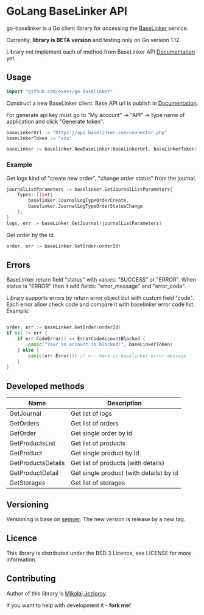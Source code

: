 # GoLang BaseLinker API

go-baselinker is a Go client library for accessing the [BaseLinker](https://baselinker.com/) service.

Currently, **library is BETA version** and testing only on Go version 1.12.

Library not implement each of method from BaseLinker API [Documentation](https://api.baselinker.com/) yet.

## Usage

```go
import "github.com/oxess/go-baselinker"
```

Construct a new BaseLinker client. Base API url is publish in [Documentation](https://api.baselinker.com/).

For generate api key must go to "My account" -> "API" -> type name of application and click "Generate token".

```go
baseLinkerUrl := "https://api.baselinker.com/connector.php"
baseLinkerToken := "xxx"

baseLinker := baselinker.NewBaseLinker(baseLinkerUrl, baseLinkerToken)
```

### Example

Get logs kind of "create new order", "change order status" from the journal.

```go
journalListParameters := baselinker.GetJournalListParameters{
    Types: []int{
        baselinker.JournalLogTypeOrderCreate, 
        baselinker.JournalLogTypeOrderStatusChange
    },
}
logs, err := baseLinker.GetJournal(journalListParameters)
```

Get order by the id.

```go
order, err := baseLinker.GetOrder(orderId)
```

## Errors

BaseLinker return field "status" with values: "SUCCESS" or "ERROR".
When status is "ERROR" then it add fields: "error_message" and "error_code".

Library supports errors by return error object but with custom field "code".
Each error allow check code and compare it with baselinker error code list.
Example:

```go

order, err := baseLinker.GetOrder(orderId)
if nil != err {
    if err.CodeError() == ErrorCodeAccountBlocked {
        panic("Your %s account is blocked!", baseLinkerToken)
    } else {
        panic(err.Error()) // <-- here is baselinker error message
    } 
}

```

## Developed methods 

Name                | Description
------------------- | -----------
GetJournal          | Get list of logs
GetOrders           | Get list of orders
GetOrder            | Get single order by id
GetProductsList     | Get list of products
GetProduct          | Get single product by id
GetProductsDetails  | Get list of products (with details)
GetProductDetail    | Get single product (with details) by id
GetStorages         | Get list of storages

## Versioning 

Versioning is base on [semver](https://semver.org/). 
The new version is release by a new tag.

## Licence

This library is distributed under the BSD 3 Licence, see LICENSE for more information.

## Contributing

Author of this library is [Mikołaj Jeziorny](https://mikolaj-jeziorny.pl).

If you want to help with development it - **fork me!**
